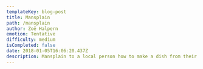 ```yaml
---
templateKey: blog-post
title: Mansplain
path: /mansplain
author: Zoë Halpern
emotion: Tentative
difficulty: medium
isCompleted: false
date: 2018-01-05T16:06:20.437Z
description: Mansplain to a local person how to make a dish from their country.
---
```

